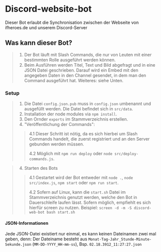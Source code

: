 # Discord-website-bot
Dieser Bot erlaubt die Synchronisation zwischen der Webseite von ifheroes.de und unserem Discord-Server

## Was kann dieser Bot?

> 1. Der Bot läuft mit Slash Commands, die nur von Leuten mit einer bestimmten Rolle ausgeführt werden können.
> 2. Beim Ausführen werden Titel, Text und Bild abgefragt und in eine JSON Datei geschrieben. Darauf wird ein Embed mit den angegeben Daten in den Channel gesendet, in dem man den Command ausgeführt hat. Weiteres: siehe Unten.

### Setup

> 1. Die Datei `config.json.pub` muss in `config.json` umbenannt und ausgefüllt werden. Die Datei befindet sich in `src/data`.
> 2. Installation der node modules via `npm install`.
> 3. Den Ornder `exports` im Stammverzeichnis erstellen.
> 4. "Veröffentlichung der Commands":
>> 4.1 Dieser Schritt ist nötig, da es sich hierbei um Slash Commands handelt, die zuerst registriert und an den Server gebunden werden müssen.
>> 
>> 4.2 Möglich mit `npm run deploy` oder `node src/deploy-commands.js`.

> 4. Starten des Bots
>> 4.1 Gestartet wird der Bot entweder mit `node .`, `node src/index.js`, `npm start` oder `npm run start`.
>> 
>> 4.2 Sofern auf Linux, kann die `start.sh` Datei im Stammverzeichnis genutzt werden, welche den Bot in Dauerschleife laufen lässt. Sofern möglich, empfiehlt es sich hierfür screen zu nutzen. Beispiel: `screen -d -m -S discord-web-bot bash start.sh`

#### JSON-Informationen

Jede JSON-Datei existiert nur einmal, es kann keinen Dateinamen zwei mal geben, denn:
Der Dateiname besteht aus `Monat-Tag-Jahr_Stunde-Minute-Sekunde.json` (`MM-DD-YYYY_HH-mm-ss`), Bsp. `02.18.3912_11:27:27.json`
